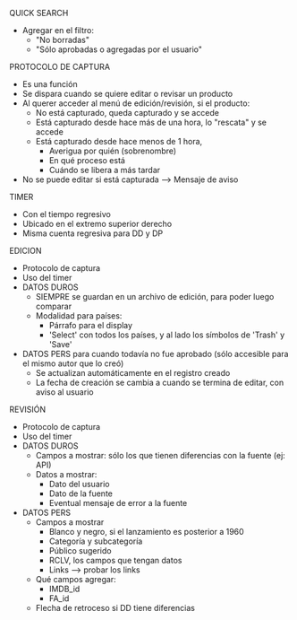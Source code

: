 QUICK SEARCH
- Agregar en el filtro:
    - "No borradas"
    - "Sólo aprobadas o agregadas por el usuario"

PROTOCOLO DE CAPTURA
- Es una función
- Se dispara cuando se quiere editar o revisar un producto
- Al querer acceder al menú de edición/revisión, si el producto:
	- No está capturado, queda capturado y se accede
	- Está capturado desde hace más de una hora, lo "rescata" y se accede
	- Está capturado desde hace menos de 1 hora,
		- Averigua por quién (sobrenombre)
		- En qué proceso está
		- Cuándo se libera a más tardar
- No se puede editar si está capturada --> Mensaje de aviso


TIMER 
- Con el tiempo regresivo
- Ubicado en el extremo superior derecho
- Misma cuenta regresiva para DD y DP

EDICION
- Protocolo de captura
- Uso del timer
- DATOS DUROS
	- SIEMPRE se guardan en un archivo de edición, para poder luego comparar
	- Modalidad para países: 
		- Párrafo para el display
		- 'Select' con todos los países, y al lado los símbolos de 'Trash' y 'Save'
- DATOS PERS para cuando todavía no fue aprobado (sólo accesible para el mismo autor que lo creó)
	- Se actualizan automáticamente en el registro creado
	- La fecha de creación se cambia a cuando se termina de editar, con aviso al usuario

REVISIÓN
- Protocolo de captura
- Uso del timer
- DATOS DUROS
	- Campos a mostrar: sólo los que tienen diferencias con la fuente (ej: API)
	- Datos a mostrar:
		- Dato del usuario
		- Dato de la fuente
		- Eventual mensaje de error a la fuente
- DATOS PERS
	- Campos a mostrar
		- Blanco y negro, si el lanzamiento es posterior a 1960
		- Categoría y subcategoría
		- Público sugerido
		- RCLV, los campos que tengan datos
		- Links --> probar los links
	- Qué campos agregar:
		- IMDB_id
		- FA_id
	- Flecha de retroceso si DD tiene diferencias
